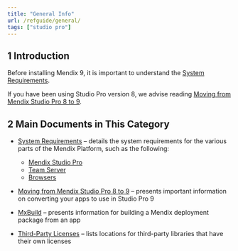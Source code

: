 ```yaml
---
title: "General Info"
url: /refguide/general/
tags: ["studio pro"]
---
```


## 1 Introduction

Before installing Mendix 9, it is important to understand the [System Requirements](/refguide/system-requirements/). 

If you have been using Studio Pro version 8, we advise reading [Moving from Mendix Studio Pro 8 to 9](/refguide/moving-from-8-to-9/).

## 2 Main Documents in This Category

* [System Requirements](/refguide/system-requirements/) – details the system requirements for the various parts of the Mendix Platform, such as the following:

	* [Mendix Studio Pro](/refguide/system-requirements/#sp)
	* [Team Server](/refguide/system-requirements/#ts)
	* [Browsers](/refguide/system-requirements/#browsers)

* [Moving from Mendix Studio Pro 8 to 9](/refguide/moving-from-8-to-9/) – presents important information on converting your apps to use in Studio Pro 9
* [MxBuild](/refguide/mxbuild/) – presents information for building a Mendix deployment package from an app
* [Third-Party Licenses](/refguide/third-party-licenses/) – lists locations for third-party libraries that have their own licenses
